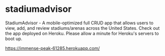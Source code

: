 # stadiumadvisor
StadiumAdvisor - A mobile-optimized full CRUD app that allows users to view, add, and review stadiums/arenas across the United States. Check out the app deployed on Heroku. Please allow a minute for Heroku's servers to boot up.

https://immense-peak-61285.herokuapp.com/
